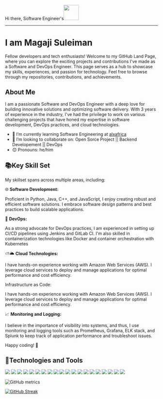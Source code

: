 Hi there, Software Engineer's<img src="https://raw.githubusercontent.com/MartinHeinz/MartinHeinz/master/wave.gif" width="50px">



<!-- ![vins-aws-ecr](https://user-images.githubusercontent.com/64049432/203648913-38af64b1-2761-4a04-919d-aeb567935a47.gif =250x250) -->

<hr>
<h1>I am Magaji Suleiman </h1>
Fellow developers and tech enthusiasts! Welcome to my GitHub Land Page, where you can explore the exciting projects and contributions I've made as a Software and DevOps Engineer. This page serves as a hub to showcase my skills, experiences, and passion for technology. Feel free to browse through my repositories, contributions, and achievements.

## About Me
I am a passionate Software and DevOps Engineer with a deep love for building innovative solutions and optimizing software delivery. With 3 years of experience in the industry, I've had the privilege to work on various challenging projects that have honed my expertise in software development, DevOps practices, and cloud technologies.

- 🌱 I’m currently learning Software Engineering at <a href="https://www.alxafrica.com/">alxafrica</a> 
- 👯 I’m looking to collaborate on: Open Sorce Project || Backend Developement || DevOps
- 😊 Pronouns: he/him

## 📚Key Skill Set
My skillset spans across multiple areas, including:
  <p>
  🌐 <b>Software Development:</b> 
    <p>Proficient in Python, Java, C++, and JavaScript, I enjoy creating robust and efficient software solutions. I embrace software design patterns and      best practices to build scalable applications.</p>
  </p>
  <p>
  🔄 <b>DevOps:</b> 
    <p>As a strong advocate for DevOps practices, I am experienced in setting up CI/CD pipelines using Jenkins and GitLab CI. I'm also skilled in             containerization technologies like Docker and container orchestration with Kubernetes</p>
  </p>
  <p>
 ⛅🌥️ <b>Cloud Technologies:</b> 
    <p>I have hands-on experience working with Amazon Web Services (AWS). I leverage cloud services to deploy and manage applications for optimal             performance and cost efficiency.</p>
  </p>
  <p
  🏗️ <b>Infrastructure as Code:</b> 
     <p>I have hands-on experience working with Amazon Web Services (AWS). I leverage cloud services to deploy and manage applications for optimal              performance and cost efficiency.</p>
  </p>
  <p>
  📈 <b>Monitoring and Logging:</b>
    <p>I believe in the importance of visibility into systems, and thus, I use monitoring and logging tools such as Prometheus, Grafana, ELK stack, and        Splunk to keep track of application performance and troubleshoot issues.</p>
  </p>

Happy coding! 🚀


## 🔧Technologies and Tools
![](https://img.shields.io/badge/Cloud-AWS-informational?style=flat&logo=amazon-aws&logoColor=white&color=2bbc8a)
![](https://img.shields.io/badge/IAC-AWSCloudFormation-informational?style=flat&logo=amazon-aws&logoColor=white&color=2bbc8a)
![](https://img.shields.io/badge/Code-NodeJS-informational?style=flat&logo=node.js&logoColor=white&color=2bbc8a)
![](https://img.shields.io/badge/Metric_Dashboard-Grafana-informational?style=flat&logo=grafana&logoColor=white&color=2bbc8a)
![](https://img.shields.io/badge/VCS-Git-informational?style=flat&logo=git&logoColor=white&color=2bbc8a)
![](https://img.shields.io/badge/Code-VanillaJS-informational?style=flat&logo=javascript&logoColor=white&color=2bbc8a)
![](https://img.shields.io/badge/Hub-Github-informational?style=flat&logo=github&logoColor=white&color=2bbc8a)
![](https://img.shields.io/badge/OS-Linux-informational?style=flat&logo=linux&logoColor=white&color=2bbc8a)
![](https://img.shields.io/badge/Reverse_Proxy/Web_Server-Nginx-informational?style=flat&logo=nginx&logoColor=white&color=2bbc8a)
![](https://img.shields.io/badge/Reverse_Proxy/Web_Server-Apache-informational?style=flat&logo=apache&logoColor=white&color=2bbc8a)
![](https://img.shields.io/badge/Container_Runtime-Docker-informational?style=flat&logo=docker&logoColor=white&color=2bbc8a)
![](https://img.shields.io/badge/Shell-Bash-informational?style=flat&logo=gnu-bash&logoColor=white&color=2bbc8a)
![](https://img.shields.io/badge/IaC-Terraform-informational?style=flat&logo=terraform&logoColor=white&color=2bbc8a)
![](https://img.shields.io/badge/CI/CD-Jenkins-informational?style=flat&logo=jenkins&logoColor=white&color=2bbc8a)
![](https://img.shields.io/badge/CI/CD-CircleCI-informational?style=flat&logo=circleci&logoColor=white&color=2bbc8a)
![](https://img.shields.io/badge/Configuration_Management-Ansible-informational?style=flat&logo=ansible&logoColor=white&color=2bbc8a)
![](https://img.shields.io/badge/Code-Python-informational?style=flat&logo=python&logoColor=white&color=2bbc8a)
![](https://img.shields.io/badge/Monitoring-Prometheus-informational?style=flat&logo=prometheus&logoColor=white&color=2bbc8a)
![](https://img.shields.io/badge/Ordchestration_Tool-Kubernetes-informational?style=flat&logo=kubernetes&logoColor=white&color=2bbc8a)
![](https://img.shields.io/badge/Linux-Ubuntu-informational?style=flat&logo=ubuntu&logoColor=white&color=2bbc8a)


![GitHub metrics](https://camo.githubusercontent.com/df87f48713e9031fa78e7d60e452addd6a731a314a7e22344e8b377f55033b3e/68747470733a2f2f6d6574726963732e6c65636f712e696f2f6d6167616a6973756c65696d616e)  

[![GitHub Streak](https://github-readme-streak-stats.herokuapp.com?user=magajisuleiman&theme=tokyonight-duo&hide_border=true)](https://git.io/streak-stats)


